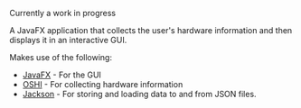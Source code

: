 Currently a work in progress

A JavaFX application that collects the user's hardware information and then displays it in an interactive GUI.

Makes use of the following:
* [JavaFX](https://openjfx.io/) - For the GUI
* [OSHI](https://github.com/oshi/oshi) - For collecting hardware information
* [Jackson](https://github.com/FasterXML/jackson) - For storing and loading data to and from JSON files.
